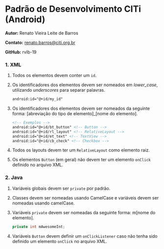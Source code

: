# Padrão de Desenvolvimento CITi (Android)
__Autor:__ Renato Vieira Leite de Barros

__Contato:__ renato.barros@citi.org.br

__GitHub:__ rvlb-19

### 1. XML

1. Todos os elementos devem conter um `id`.

2. Os identificadores dos elementos devem ser nomeados em *lower_case*, utilizando _underscores_ para separar palavras.
    ```xml
    android:id="@+id/my_id"
    ```
3. Os identificadores dos elementos devem ser nomeados da seguinte forma: [abreviação do tipo de elemento]_[nome do elemento].

    ```xml
    <!-- Exemplos -->
    android:id="@+id/bt_button" <!-- Button -->
    android:id="@+id/rl_layout" <!-- RelativeLayout -->
    android:id="@+id/et_text" <!-- TextView -->
    android:id="@+id/cb_check" <!-- Checkbox -->
    ```
4. Todos os layouts devem ter um `RelativeLayout` como elemento raiz.

5. Os elementos `Button` (em geral) não devem ter um elemento `onClick` definido no arquivo XML.

### 2. Java

1. Variáveis globais devem ser `private` por padrão.

2. Classes devem ser nomeadas usando CamelCase e variáveis devem ser nomeadas usando camelCase.

3. Variáveis `private` devem ser nomeadas da seguinte forma: m[nome do elemento].

    ```java
    private int mAwesomeInt;
    ```

4. Variáveis `Button` devem definir um `onClickListener` caso não tenha sido definido um elemento `onClick` no arquivo XML.









